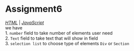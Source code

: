 # Assignment6

*[HTML](./index.html)* | *[JavaScript](./main.js)*  
we have  
    1. `number` field to take number of elements user need  
    2. `Text` field to take text that will show in field  
    3. `selection list` to choose type of elements `Div` or `Section`  
